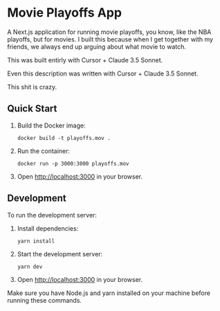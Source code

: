 # Movie Playoffs App

A Next.js application for running movie playoffs, you know, like the NBA playoffs, but for movies. I built this because when I get together with my friends, we always end up arguing about what movie to watch.

This was built entirly with Cursor + Claude 3.5 Sonnet.

Even this description was written with Cursor + Claude 3.5 Sonnet.

This shit is crazy.

## Quick Start

1. Build the Docker image:

   ```
   docker build -t playoffs.mov .
   ```

2. Run the container:

   ```
   docker run -p 3000:3000 playoffs.mov
   ```

3. Open [http://localhost:3000](http://localhost:3000) in your browser.

## Development

To run the development server:

1. Install dependencies:

   ```
   yarn install
   ```

2. Start the development server:

   ```
   yarn dev
   ```

3. Open [http://localhost:3000](http://localhost:3000) in your browser.

Make sure you have Node.js and yarn installed on your machine before running these commands.
